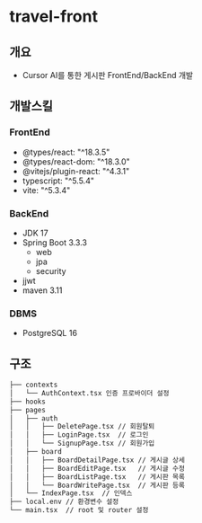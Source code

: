 # travel-front

## 개요

* Cursor AI를 통한 게시판 FrontEnd/BackEnd 개발

## 개발스킬

### FrontEnd

* @types/react: "^18.3.5"
* @types/react-dom: "^18.3.0"
* @vitejs/plugin-react: "^4.3.1"
* typescript: "^5.5.4"
* vite: "^5.3.4"

### BackEnd

* JDK 17
* Spring Boot 3.3.3
    * web
    * jpa
    * security
* jjwt
* maven 3.11

### DBMS

* PostgreSQL 16


## 구조
```bash
├── contexts
│   └── AuthContext.tsx 인증 프로바이더 설정
├── hooks
├── pages
│   ├── auth
│   │   ├── DeletePage.tsx // 회원탈퇴
│   │   ├── LoginPage.tsx  // 로그인
│   │   └── SignupPage.tsx // 회원가입
│   ├── board
│   │   ├── BoardDetailPage.tsx // 게시글 상세
│   │   ├── BoardEditPage.tsx   // 게시글 수정
│   │   ├── BoardListPage.tsx   // 게시판 목록
│   │   └── BoardWritePage.tsx  // 게시판 등록
│   └── IndexPage.tsx  // 인덱스
├── local.env // 환경변수 설정
└── main.tsx  // root 및 router 설정
``` 
